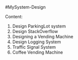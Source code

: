 #MySystem-Design

Content:
1. Design ParkingLot system
2. Design StackOverflow
3. Designing a Vending Machine
4. Design Logging System
5. Traffic Signal System 
6. Coffee Vending Machine



